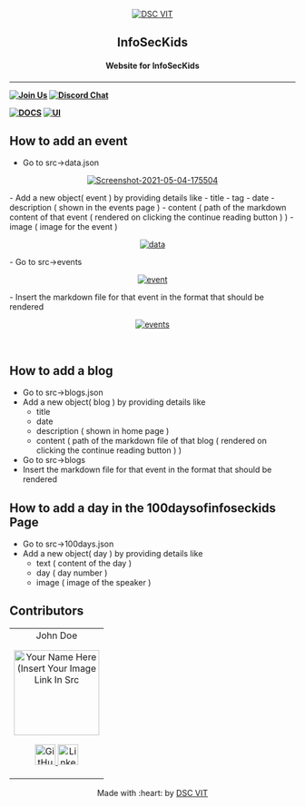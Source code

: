 <p align="center">
<a href="https://dscvit.com">
	<img src="https://user-images.githubusercontent.com/30529572/92081025-fabe6f00-edb1-11ea-9169-4a8a61a5dd45.png" alt="DSC VIT"/>
</a>
	<h2 align="center"> InfoSecKids </h2>
	<h4 align="center"> Website for InfoSecKids <h4>
</p>

---
[![Join Us](https://img.shields.io/badge/Join%20Us-Developer%20Student%20Clubs-red)](https://dsc.community.dev/vellore-institute-of-technology/)
[![Discord Chat](https://img.shields.io/discord/760928671698649098.svg)](https://discord.gg/498KVdSKWR)

[![DOCS](https://img.shields.io/badge/Documentation-see%20docs-green?style=flat-square&logo=appveyor)](INSERT_LINK_FOR_DOCS_HERE) 
  [![UI ](https://img.shields.io/badge/User%20Interface-Link%20to%20UI-orange?style=flat-square&logo=appveyor)](INSERT_UI_LINK_HERE)


## How to add an event
- Go to src->data.json <br> 
<p align="center">
<a href="https://ibb.co/TMM0QrW"><img src="https://i.ibb.co/233Mz5Z/Screenshot-2021-05-04-175504.png" alt="Screenshot-2021-05-04-175504" border="0"></a>
</p>
- Add a new object( event ) by providing details like
	- title
	- tag
	- date
	- description ( shown in the events page )
	- content ( path of the markdown content of that event ( rendered on clicking the continue reading button ) )
	- image ( image for the event )
<p align="center">
<a href="https://ibb.co/zQyhNTD"><img src="https://i.ibb.co/pbtvnB5/data.png" alt="data" border="0"></a>
</p>
- Go to src->events
<p align="center">
<a href="https://ibb.co/PgFvZnM"><img src="https://i.ibb.co/bXQMgZF/event.png" alt="event" border="0"></a>
</p>
- Insert the markdown file for that event in the format that should be rendered
<p align="center">
<a href="https://ibb.co/mF48sdb"><img src="https://i.ibb.co/Lh15wBY/events.png" alt="events" border="0"></a>
</p>
<br>

## How to add a blog
 - Go to src->blogs.json
 - Add a new object( blog ) by providing details like
 	- title
	- date
	- description ( shown in home page )
	- content ( path of the markdown file of that blog ( rendered on clicking the continue reading button ) )
- Go to src->blogs
- Insert the markdown file for that event in the format that should be rendered


## How to add a day in the 100daysofinfoseckids Page
 - Go to src->100days.json
 - Add a new object( day ) by providing details like
 	- text ( content of the day )
	- day ( day number )
	- image ( image of the speaker )

## Contributors

<table>
	<tr align="center">
		<td>
		John Doe
		<p align="center">
			<img src = "https://dscvit.com/images/dsc-logo-square.svg" width="150" height="150" alt="Your Name Here (Insert Your Image Link In Src">
		</p>
			<p align="center">
				<a href = "https://github.com/person1">
					<img src = "http://www.iconninja.com/files/241/825/211/round-collaboration-social-github-code-circle-network-icon.svg" width="36" height = "36" alt="GitHub"/>
				</a>
				<a href = "https://www.linkedin.com/in/person1">
					<img src = "http://www.iconninja.com/files/863/607/751/network-linkedin-social-connection-circular-circle-media-icon.svg" width="36" height="36" alt="LinkedIn"/>
				</a>
			</p>
		</td>
	</tr>
</table>

<p align="center">
	Made with :heart: by <a href="https://dscvit.com">DSC VIT</a>
</p>
